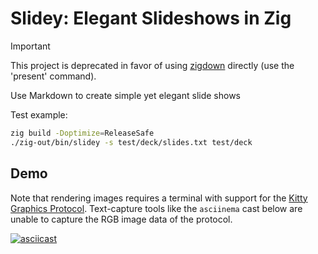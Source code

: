 # Slidey: Elegant Slideshows in Zig

> [!IMPORTANT]
> This project is deprecated in favor of using [zigdown](https://github.com/JacobCrabill/zigdown)
> directly (use the 'present' command).

Use Markdown to create simple yet elegant slide shows

Test example:

```bash
zig build -Doptimize=ReleaseSafe
./zig-out/bin/slidey -s test/deck/slides.txt test/deck
```

## Demo

Note that rendering images requires a terminal with support for the
[Kitty Graphics Protocol](https://sw.kovidgoyal.net/kitty/graphics-protocol). Text-capture tools
like the `asciinema` cast below are unable to capture the RGB image data of the protocol.

[![asciicast](https://asciinema.org/a/667398.png)](https://asciinema.org/a/667398)
